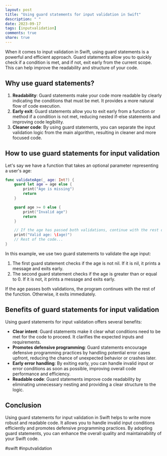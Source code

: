 ```yaml
---
layout: post
title: "Using guard statements for input validation in Swift"
description: " "
date: 2023-09-17
tags: [inputvalidation]
comments: true
share: true
---
```


When it comes to input validation in Swift, using guard statements is a powerful and efficient approach. Guard statements allow you to quickly check if a condition is met, and if not, exit early from the current scope. This can help improve the readability and structure of your code.

## Why use guard statements?

1. **Readability**: Guard statements make your code more readable by clearly indicating the conditions that must be met. It provides a more natural flow of code execution.
2. **Early exit**: Guard statements allow you to exit early from a function or method if a condition is not met, reducing nested if-else statements and improving code legibility.
3. **Cleaner code**: By using guard statements, you can separate the input validation logic from the main algorithm, resulting in cleaner and more focused code.

## How to use guard statements for input validation

Let's say we have a function that takes an optional parameter representing a user's age:

```swift
func validateAge(_ age: Int?) {
    guard let age = age else {
        print("Age is missing")
        return
    }

    guard age >= 0 else {
        print("Invalid age")
        return
    }

    // If the age has passed both validations, continue with the rest of the function
    print("Valid age: \(age)")
    // Rest of the code...
}
```

In this example, we use two guard statements to validate the age input:

1. The first guard statement checks if the age is not nil. If it is nil, it prints a message and exits early.
2. The second guard statement checks if the age is greater than or equal to 0. If it is not, it prints a message and exits early.

If the age passes both validations, the program continues with the rest of the function. Otherwise, it exits immediately.

## Benefits of guard statements for input validation

Using guard statements for input validation offers several benefits:

- **Clear intent**: Guard statements make it clear what conditions need to be met for the code to proceed. It clarifies the expected inputs and requirements.
- **Promotes defensive programming**: Guard statements encourage defensive programming practices by handling potential error cases upfront, reducing the chance of unexpected behavior or crashes later.
- **Early error handling**: By exiting early, you can handle invalid input or error conditions as soon as possible, improving overall code performance and efficiency.
- **Readable code**: Guard statements improve code readability by eliminating unnecessary nesting and providing a clear structure to the logic.

## Conclusion

Using guard statements for input validation in Swift helps to write more robust and readable code. It allows you to handle invalid input conditions efficiently and promotes defensive programming practices. By adopting guard statements, you can enhance the overall quality and maintainability of your Swift code. 

#swift #inputvalidation